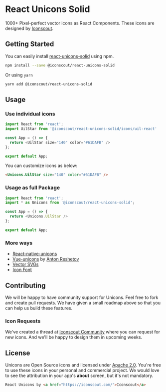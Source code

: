 # React Unicons Solid

1000+ Pixel-perfect vector icons as React Components. These icons are designed by [Iconscout](https://iconscout.com).

## Getting Started
You can easily install [react-unicons-solid](https://iconscout.com/unicons) using npm.
```bash
npm install --save @iconscout/react-unicons-solid
```
Or using `yarn`
```bash
yarn add @iconscout/react-unicons-solid
```

## Usage
### Use individual icons
```js
import React from 'react';
import UilStar from '@iconscout/react-unicons-solid/icons/uil-react'

const App = () => {
  return <UilStar size="140" color="#61DAFB" />
};

export default App;
````

You can customize icons as below:
```html
<Unicons.UilStar size="140" color="#61DAFB" />
```

### Usage as full Package
```js
import React from 'react';
import * as Unicons from '@iconscout/react-unicons-solid';

const App = () => {
  return <Unicons.UilStar />
};

export default App;
````

### More ways
- [React-native-unicons](https://github.com/Iconscout/react-native-unicons)
- [Vue-unicons](https://github.com/antonreshetov/vue-unicons) by [Anton Reshetov](https://github.com/antonreshetov)
- [Vector SVGs](https://iconscout.com/unicons)
- [Icon Font](https://github.com/Iconscout/unicons)

## Contributing
We will be happy to have community support for Unicons. Feel free to fork and create pull requests. We have given a small roadmap above so that you can help us build these features.

### Icon Requests
We've created a thread at [Iconscout Community](https://discuss.iconscout.com/new-topic?title=Icon%20Request:%20%3Cicon%3E&body=Hey%20there,%20%3Cicon%3E%20will%20be%20great%20fit%20for%20Unicons.%20I%20would%20love%20to%20use%20it!&category=Unicons&tags=requests) where you can request for new icons. And we'll be happy to design them in upcoming weeks.

## License
Unicons are Open Source icons and licensed under [Apache 2.0](https://www.apache.org/licenses/LICENSE-2.0.txt). You're free to use these icons in your personal and commercial project. We would love to see the attribution in your app's **about** screen, but it's not mandatory.
```html
React Unicons by <a href="https://iconscout.com/">Iconscout</a>
```